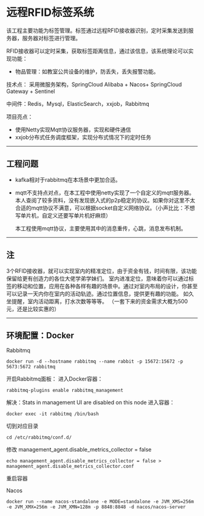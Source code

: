 # 远程RFID标签系统

该工程主要功能为标签管理。标签通过远程RFID接收器识别，定时采集发送到服务器，服务器对标签进行管理。

RFID接收器可以定时采集，获取标签距离信息，通过该信息，该系统理论可以实现功能：

* 物品管理：如教室公共设备的维护，防丢失，丢失报警功能。

技术点：
采用微服务架构，SpringCloud Alibaba + Nacos+ SpringCloud Gateway + Sentinel

中间件：Redis，Mysql，ElasticSearch，xxjob，Rabbitmq

项目亮点：
* 使用Netty实现Mqtt协议服务器，实现和硬件通信
* xxjob分布式任务调度框架，实现分布式情况下的定时任务

*****
## 工程问题
* kafka相对于rabbitmq在本场景中更加合适。

* mqtt不支持点对点，在本工程中使用netty实现了一个自定义的mqtt服务器。本人查阅了较多资料，没有发现嵌入式的p2p稳定的协议。如果你对这里不太合适的mqtt协议不满意，可以根据socket自定义网络协议。（小声比比：不想写单片机，自定义还要写单片机好麻烦）

    本工程使用mqtt协议，主要使用其中的消息重传，心跳，消息发布机制。

*****
## 注
3个RFID接收器，就可以实现室内的精准定位，由于资金有钱，时间有限，该功能保留给更有创造力的各位大佬学弟学妹们。
室内进准定位，意味着你可以通过标签的移动和位置，应用在各种各样有趣的场景中。通过对室内布局的设计，你甚至可以记录一天内你在室内的活动轨迹。通过位置信息，提供更有趣的功能。
如久坐提醒，室内活动距离，打水次数等等等。
（一套下来的资金需求大概为500元，还是比较实惠的）

*****
## 环境配置：Docker
Rabbitmq
```shell
docker run -d --hostname rabbitmq --name rabbit -p 15672:15672 -p 5673:5672 rabbitmq
```
开启Rabbitmq面板：
进入Docker容器：
```shell
rabbitmq-plugins enable rabbitmq_management
```
解决：Stats in management UI are disabled on this node
进入容器：
```shell
docker exec -it rabbitmq /bin/bash
```
切到对应目录
```shell
cd /etc/rabbitmq/conf.d/
```
修改 management_agent.disable_metrics_collector = false
```shell
echo management_agent.disable_metrics_collector = false > management_agent.disable_metrics_collector.conf
```
重启容器

Nacos
```shell
docker run --name nacos-standalone -e MODE=standalone -e JVM_XMS=256m -e JVM_XMX=256m -e JVM_XMN=128m -p 8848:8848 -d nacos/nacos-server
```